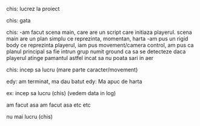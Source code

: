 chis: lucrez la proiect

chis: gata

chis:
-am facut scena main, care are un script care initiaza playerul. scena main are un plan simplu ce reprezinta, momentan, harta
-am pus un rigid body ce reprezinta playerul, iam pus movement/camera control, am pus ca planul principal sa fie intrun grup numit ground ca sa se detecteze daca playerul atinge pamantul astfel incat sa nu poata sari in aer

chis: incep sa lucru (mare parte caracter/movement)



edy: am terminat, ma dau batut
edy: Ma apuc de harta

ex:
incep sa lucru (chis) (vedem data in log)

am facut asa 
am facut asa 
etc
etc

nu mai lucru (chis)
